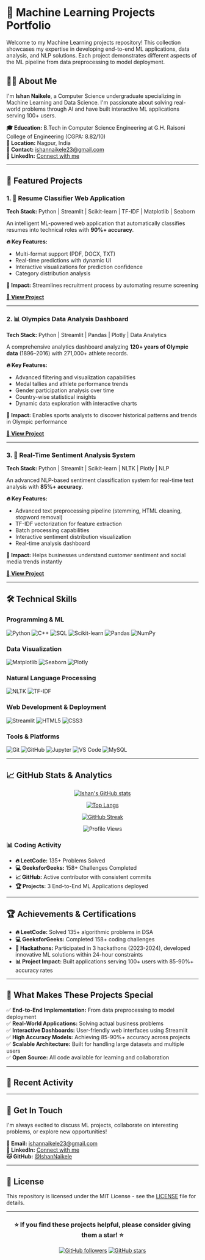 # 🤖 Machine Learning Projects Portfolio

Welcome to my Machine Learning projects repository! This collection showcases my expertise in developing end-to-end ML applications, data analysis, and NLP solutions. Each project demonstrates different aspects of the ML pipeline from data preprocessing to model deployment.

## 👨‍💻 About Me

I'm **Ishan Naikele**, a Computer Science undergraduate specializing in Machine Learning and Data Science. I'm passionate about solving real-world problems through AI and have built interactive ML applications serving 100+ users.

**🎓 Education:** B.Tech in Computer Science Engineering at G.H. Raisoni College of Engineering (CGPA: 8.82/10)  
**📍 Location:** Nagpur, India  
**📧 Contact:** ishannaikele23@gmail.com  
**💼 LinkedIn:** [Connect with me](https://www.linkedin.com/in/ishan-naikele-b759562b0/)

---

## 🚀 Featured Projects

### 1. 📄 Resume Classifier Web Application
**Tech Stack:** Python | Streamlit | Scikit-learn | TF-IDF | Matplotlib | Seaborn

An intelligent ML-powered web application that automatically classifies resumes into technical roles with **90%+ accuracy**.

**🔥 Key Features:**
- Multi-format support (PDF, DOCX, TXT)
- Real-time predictions with dynamic UI
- Interactive visualizations for prediction confidence
- Category distribution analysis

**🎯 Impact:** Streamlines recruitment process by automating resume screening

[**🔗 View Project**](https://github.com/IshanNaikele/Resume-Analyzer-new)  

---

### 2. 📊 Olympics Data Analysis Dashboard
**Tech Stack:** Python | Streamlit | Pandas | Plotly | Data Analytics

A comprehensive analytics dashboard analyzing **120+ years of Olympic data** (1896–2016) with 271,000+ athlete records.

**🔥 Key Features:**
- Advanced filtering and visualization capabilities
- Medal tallies and athlete performance trends
- Gender participation analysis over time
- Country-wise statistical insights
- Dynamic data exploration with interactive charts

**🎯 Impact:** Enables sports analysts to discover historical patterns and trends in Olympic performance

[**🔗 View Project**](https://github.com/IshanNaikele/olympics-data-analysis) 

---

### 3. 💬 Real-Time Sentiment Analysis System
**Tech Stack:** Python | Streamlit | Scikit-learn | NLTK | Plotly | NLP

An advanced NLP-based sentiment classification system for real-time text analysis with **85%+ accuracy**.

**🔥 Key Features:**
- Advanced text preprocessing pipeline (stemming, HTML cleaning, stopword removal)
- TF-IDF vectorization for feature extraction
- Batch processing capabilities
- Interactive sentiment distribution visualization
- Real-time analysis dashboard

**🎯 Impact:** Helps businesses understand customer sentiment and social media trends instantly

[**🔗 View Project**](https://github.com/IshanNaikele/Real-Time-Social-Media-Sentiment-Analyzer) 

---

## 🛠️ Technical Skills

### **Programming & ML**
![Python](https://img.shields.io/badge/Python-3776AB?style=for-the-badge&logo=python&logoColor=white)
![C++](https://img.shields.io/badge/C%2B%2B-00599C?style=for-the-badge&logo=c%2B%2B&logoColor=white)
![SQL](https://img.shields.io/badge/SQL-4479A1?style=for-the-badge&logo=mysql&logoColor=white)
![Scikit-learn](https://img.shields.io/badge/scikit--learn-F7931E?style=for-the-badge&logo=scikit-learn&logoColor=white)
![Pandas](https://img.shields.io/badge/pandas-150458?style=for-the-badge&logo=pandas&logoColor=white)
![NumPy](https://img.shields.io/badge/numpy-013243?style=for-the-badge&logo=numpy&logoColor=white)

### **Data Visualization**
![Matplotlib](https://img.shields.io/badge/Matplotlib-%23ffffff.svg?style=for-the-badge&logo=Matplotlib&logoColor=black)
![Seaborn](https://img.shields.io/badge/Seaborn-3776AB?style=for-the-badge)
![Plotly](https://img.shields.io/badge/Plotly-3F4F75?style=for-the-badge&logo=plotly&logoColor=white)

### **Natural Language Processing**
![NLTK](https://img.shields.io/badge/NLTK-3776AB?style=for-the-badge)
![TF-IDF](https://img.shields.io/badge/TF--IDF-FF6B6B?style=for-the-badge)

### **Web Development & Deployment**
![Streamlit](https://img.shields.io/badge/Streamlit-FF4B4B?style=for-the-badge&logo=streamlit&logoColor=white)
![HTML5](https://img.shields.io/badge/HTML5-E34F26?style=for-the-badge&logo=html5&logoColor=white)
![CSS3](https://img.shields.io/badge/CSS3-1572B6?style=for-the-badge&logo=css3&logoColor=white)

### **Tools & Platforms**
![Git](https://img.shields.io/badge/Git-F05032?style=for-the-badge&logo=git&logoColor=white)
![GitHub](https://img.shields.io/badge/GitHub-181717?style=for-the-badge&logo=github&logoColor=white)
![Jupyter](https://img.shields.io/badge/Jupyter-F37626?style=for-the-badge&logo=jupyter&logoColor=white)
![VS Code](https://img.shields.io/badge/VS%20Code-007ACC?style=for-the-badge&logo=visual-studio-code&logoColor=white)
![MySQL](https://img.shields.io/badge/MySQL-4479A1?style=for-the-badge&logo=mysql&logoColor=white)

---

## 📈 GitHub Stats & Analytics

<div align="center">
  
[![Ishan's GitHub stats](https://github-readme-stats.vercel.app/api?username=IshanNaikele&show_icons=true&theme=tokyonight&hide_border=true&include_all_commits=true&count_private=true)](https://github.com/IshanNaikele)

[![Top Langs](https://github-readme-stats.vercel.app/api/top-langs/?username=IshanNaikele&layout=compact&theme=tokyonight&hide_border=true&langs_count=8)](https://github.com/IshanNaikele)

[![GitHub Streak](https://streak-stats.demolab.com/?user=IshanNaikele&theme=tokyonight&hide_border=true)](https://github.com/IshanNaikele)

![Profile Views](https://komarev.com/ghpvc/?username=IshanNaikele&color=blue&style=for-the-badge)

</div>

### 📊 Coding Activity
- **🔥 LeetCode:** 135+ Problems Solved
- **💻 GeeksforGeeks:** 158+ Challenges Completed  
- **📈 GitHub:** Active contributor with consistent commits
- **🏆 Projects:** 3 End-to-End ML Applications deployed

---

## 🏆 Achievements & Certifications

- **🔥 LeetCode:** Solved 135+ algorithmic problems in DSA
- **💻 GeeksforGeeks:** Completed 158+ coding challenges 
- **🚀 Hackathons:** Participated in 3 hackathons (2023-2024), developed innovative ML solutions within 24-hour constraints
- **📊 Project Impact:** Built applications serving 100+ users with 85-90%+ accuracy rates

---

## 🎯 What Makes These Projects Special

✅ **End-to-End Implementation:** From data preprocessing to model deployment  
✅ **Real-World Applications:** Solving actual business problems  
✅ **Interactive Dashboards:** User-friendly web interfaces using Streamlit  
✅ **High Accuracy Models:** Achieving 85-90%+ accuracy across projects  
✅ **Scalable Architecture:** Built for handling large datasets and multiple users  
✅ **Open Source:** All code available for learning and collaboration  

---

## 🌟 Recent Activity

<!--START_SECTION:activity-->
<!--END_SECTION:activity-->

---

## 🚀 Get In Touch

I'm always excited to discuss ML projects, collaborate on interesting problems, or explore new opportunities!

**📧 Email:** ishannaikele23@gmail.com  
**💼 LinkedIn:** [Connect with me](https://www.linkedin.com/in/ishan-naikele-b759562b0/)  
**🐱 GitHub:** [@IshanNaikele](https://github.com/IshanNaikele)  

---

## 📝 License

This repository is licensed under the MIT License - see the [LICENSE](LICENSE) file for details.

---

<div align="center">
  
### ⭐ If you find these projects helpful, please consider giving them a star! ⭐

[![GitHub followers](https://img.shields.io/github/followers/IshanNaikele?label=Follow&style=social)](https://github.com/IshanNaikele)
[![GitHub stars](https://img.shields.io/github/stars/IshanNaikele?label=Stars&style=social)](https://github.com/IshanNaikele)

</div>
